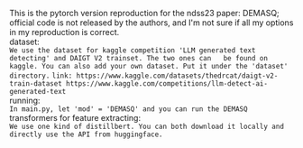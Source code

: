 This is the pytorch version reproduction for the ndss23 paper: DEMASQ; official code is not released by the authors, and I'm not sure if all my options in my reproduction is correct.    
dataset:  
`We use the dataset for kaggle competition 'LLM generated text detecting' and DAIGT V2 trainset. The two ones can  
be found on kaggle. You can also add your own dataset. Put it under the 'dataset' directory.`
`link: https://www.kaggle.com/datasets/thedrcat/daigt-v2-train-dataset https://www.kaggle.com/competitions/llm-detect-ai-generated-text`  
running:  
`In main.py, let 'mod' = 'DEMASQ' and you can run the DEMASQ`  
transformers for feature extracting:  
`We use one kind of distillbert. You can both download it locally and directly use the API from huggingface.`  
